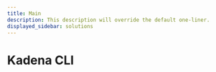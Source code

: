 ```yaml
---
title: Main
description: This description will override the default one-liner.
displayed_sidebar: solutions
---
```


# Kadena CLI
